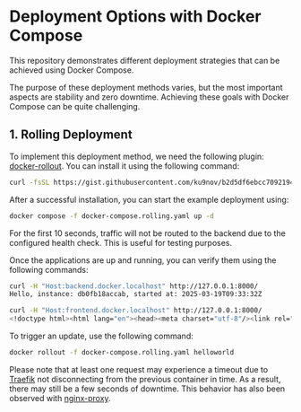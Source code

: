 # Deployment Options with Docker Compose

This repository demonstrates different deployment strategies that can be achieved using Docker Compose.

The purpose of these deployment methods varies, but the most important aspects are stability and zero downtime. Achieving these goals with Docker Compose can be quite challenging.

## 1. Rolling Deployment

To implement this deployment method, we need the following plugin: [docker-rollout](https://github.com/wowu/docker-rollout). You can install it using the following command:

```sh
curl -fsSL https://gist.githubusercontent.com/ku9nov/b2d5df6ebcc70921946ee76885e41f2f/raw/98dfbffe7af40d2da130f0c39e989cfca8b4f44e/install-docker-rollout.sh | bash
```

After a successful installation, you can start the example deployment using:

```sh
docker compose -f docker-compose.rolling.yaml up -d
```

For the first 10 seconds, traffic will not be routed to the backend due to the configured health check. This is useful for testing purposes.

Once the applications are up and running, you can verify them using the following commands:

```sh
curl -H "Host:backend.docker.localhost" http://127.0.0.1:8000/
Hello, instance: db0fb18accab, started at: 2025-03-19T09:33:32Z
```

```sh
curl -H "Host:frontend.docker.localhost" http://127.0.0.1:8000/
<!doctype html><html lang="en"><head><meta charset="utf-8"/><link rel="icon" href="/favicon.ico"/><meta name="viewport" content="width=device-width,initial-scale=1"/><meta name="theme-color" content="#000000"/><meta name="description" content="Web site created using create-react-app"/><link rel="apple-touch-icon" href="/logo192.png"/><link rel="manifest" href="/manifest.json"/><title>React App</title><script defer="defer" src="/static/js/main.f9dc6ac2.js"></script><link href="/static/css/main.f855e6bc.css" rel="stylesheet"></head><body><noscript>You need to enable JavaScript to run this app.</noscript><div id="root"></div></body></html>
```

To trigger an update, use the following command:

```sh
docker rollout -f docker-compose.rolling.yaml helloworld
```

Please note that at least one request may experience a timeout due to [Traefik](https://github.com/traefik/traefik) not disconnecting from the previous container in time. As a result, there may still be a few seconds of downtime. This behavior has also been observed with [nginx-proxy](https://github.com/nginx-proxy/nginx-proxy).

